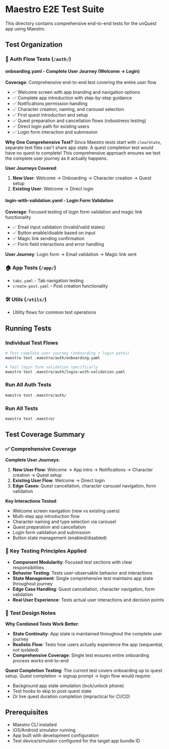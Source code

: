 # Maestro E2E Test Suite

This directory contains comprehensive end-to-end tests for the unQuest app using Maestro.

## Test Organization

### 📱 Auth Flow Tests (`/auth/`)

#### **onboarding.yaml** - Complete User Journey (Welcome → Login)

**Coverage**: Comprehensive end-to-end test covering the entire user flow

- ✅ Welcome screen with app branding and navigation options
- ✅ Complete app introduction with step-by-step guidance
- ✅ Notifications permission handling
- ✅ Character creation, naming, and carousel selection
- ✅ First quest introduction and setup
- ✅ Quest preparation and cancellation flows (robustness testing)
- ✅ Direct login path for existing users
- ✅ Login form interaction and submission

**Why One Comprehensive Test?**
Since Maestro tests start with `clearState`, separate test files can't share app state. A quest completion test would have no quest to complete! This comprehensive approach ensures we test the complete user journey as it actually happens.

**User Journeys Covered**:

1. **New User**: Welcome → Onboarding → Character creation → Quest setup
2. **Existing User**: Welcome → Direct login

#### **login-with-validation.yaml** - Login Form Validation

**Coverage**: Focused testing of login form validation and magic link functionality

- ✅ Email input validation (invalid/valid states)
- ✅ Button enable/disable based on input
- ✅ Magic link sending confirmation
- ✅ Form field interactions and error handling

**User Journey**: Login form → Email validation → Magic link sent

### 🏠 App Tests (`/app/`)

- `tabs.yaml` - Tab navigation testing
- `create-post.yaml` - Post creation functionality

### 🛠️ Utils (`/utils/`)

- Utility flows for common test operations

## Running Tests

### Individual Test Flows

```bash
# Test complete user journey (onboarding + login paths)
maestro test .maestro/auth/onboarding.yaml

# Test login form validation specifically
maestro test .maestro/auth/login-with-validation.yaml
```

### Run All Auth Tests

```bash
maestro test .maestro/auth/
```

### Run All Tests

```bash
maestro test .maestro/
```

## Test Coverage Summary

### ✅ **Comprehensive Coverage**

**Complete User Journeys**:

1. **New User Flow**: Welcome → App intro → Notifications → Character creation → Quest setup
2. **Existing User Flow**: Welcome → Direct login
3. **Edge Cases**: Quest cancellation, character carousel navigation, form validation

**Key Interactions Tested**:

- Welcome screen navigation (new vs existing users)
- Multi-step app introduction flow
- Character naming and type selection via carousel
- Quest preparation and cancellation
- Login form validation and submission
- Button state management (enabled/disabled)

### 🎯 **Key Testing Principles Applied**

- **Component Modularity**: Focused test sections with clear responsibilities
- **Behavior Testing**: Tests user-observable behavior and interactions
- **State Management**: Single comprehensive test maintains app state throughout journey
- **Edge Case Handling**: Quest cancellation, character navigation, form validation
- **Real User Experience**: Tests actual user interactions and decision points

### 📝 **Test Design Notes**

**Why Combined Tests Work Better**:

- **State Continuity**: App state is maintained throughout the complete user journey
- **Realistic Flow**: Tests how users actually experience the app (sequential, not isolated)
- **Comprehensive Coverage**: Single test ensures entire onboarding process works end-to-end

**Quest Completion Testing**:
The current test covers onboarding up to quest setup. Quest completion → signup prompt → login flow would require:

- Background app state simulation (lock/unlock phone)
- Test hooks to skip to post-quest state
- Or live quest duration completion (impractical for CI/CD)

## Prerequisites

- Maestro CLI installed
- iOS/Android simulator running
- App built with development configuration
- Test device/simulator configured for the target app bundle ID
